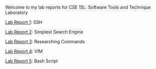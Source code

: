 Welcome to my lab reports for CSE 15L: Software Tools and Technique Laboratory

[Lab Report 1](https://sparvathaneni15.github.io/cse15L-lab-reports/week-1): SSH

[Lab Report 2](https://sparvathaneni15.github.io/cse15L-lab-reports/week-3): Simplest Search Engine

[Lab Report 3](https://sparvathaneni15.github.io/cse15L-lab-reports/week-5): Researching Commands

[Lab Report 4](https://sparvathaneni15.github.io/cse15L-lab-reports/week-7): VIM

[Lab Report 5](https://sparvathaneni15.github.io/cse15L-lab-reports/week-9): Bash Script
